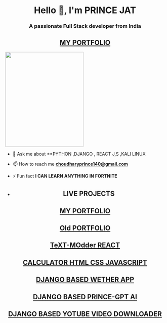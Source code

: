 <h1 align="center">Hello 👋, I'm PRINCE JAT</h1>
<h3 align="center">A passionate Full Stack developer from India</h3>
<center><h2><a href="https://prince-python.github.io/PrinceJat/" />MY PORTFOLIO</a></h2></center>
<img src="https://i.pinimg.com/originals/e4/26/70/e426702edf874b181aced1e2fa5c6cde.gif" height="300px" width="70%">


- 💬 Ask me about **PYTHON ,DJANGO , REACT J,S ,KALI LINUX

- 📫 How to reach me **choudharyprince140@gmail.com**

- ⚡ Fun fact **I CAN LEARN ANYTHING IN FORTNITE**
- <center><h2>LIVE PROJECTS</h2></center>
<center><h2><a href="https://prince-python.github.io/PrinceJat/" />MY PORTFOLIO</a></h2></center>
<center><h2><a href="https://princejathere.000webhostapp.com/" />Old PORTFOLIO</a></h2></center>
<center><h2><a href="https://prince-python.github.io/TEXT-Modder/" />TeXT-MOdder REACT</a></h2></center>
<center><h2><a href="https://princejathere.000webhostapp.com/calculator.php" />CALCULATOR HTML CSS JAVASCRIPT</a></h2></center>
<center><h2><a href="https://live-wether-app-using-django-plaj.vercel.app/" />DJANGO BASED WETHER APP</a></h2></center>
<center><h2><a href="https://chat-gpt-clone-in-django-with-ai-generation.vercel.app/" />DJANGO BASED PRINCE-GPT AI </a></h2></center>
<center><h2><a href="https://django-youtube-video-downloader-atdfc96l1-prince-python.vercel.app/" />DJANGO BASED YOTUBE VIDEO DOWNLOADER</a></h2></center>







